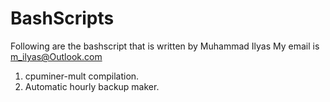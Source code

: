 # BashScripts
Following are the bashscript that is written by Muhammad Ilyas 
My email is m_ilyas@Outlook.com


1. cpuminer-mult compilation.
2. Automatic hourly backup maker.
